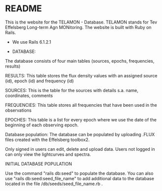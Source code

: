 # README

This is the website for the TELAMON - Database.
TELAMON stands for Tev Effelsberg Long-term Agn MONitoring.
The website is built with Ruby on Rails.


* We use Rails 6.1.2.1

* DATABASE:

The database consists of four main tables (sources, epochs, frequencies, results)

RESULTS:
This table stores the flux density values with an assigned source (id), epoch (id) and frequency (id)

SOURCES:
This is the table for the sources with details s.a. name, coordinates, comments

FREQUENCIES:
This table stores all frequencies that have been used in the observations

EPOCHES:
This table is a list for every epoch where we use the date of the beginning of each observing epoch.

Database population:
The database can be populated by uploading .FLUX files created with the Effelsberg toolbox2.

Only signed in users can edit, delete and upload data. Users not logged in can only view the lightcurves and spectra.


INITIAL DATABASE POPULATION

Use the command "rails db:seed" to populate the database. You can also use "rails db:seed:seed_file_name" to add additional data to the database located in the file /db/seeds/seed_file_name.rb .
